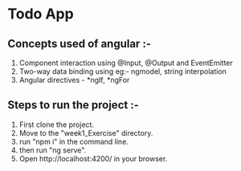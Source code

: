 # Todo App

## Concepts used of angular  :-
1. Component interaction using @Input, @Output and EventEmitter
2. Two-way data binding using eg:- ngmodel, string interpolation
3. Angular directives - *ngIf, *ngFor

## Steps to run the project :-
1. First clone the project.
2. Move to the "week1_Exercise" directory.
3. run "npm i" in the command line.
4. then run "ng serve".
5. Open http://localhost:4200/ in your browser.

